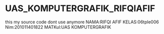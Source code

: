 # UAS_KOMPUTERGRAFIK_RIFQIAFIF
this my source code dont use anymore
NAMA:RIFQI AFIF
KELAS:06tple006
Nim:201011401822
MATKul:UAS KOMPUTERGRAFIK
